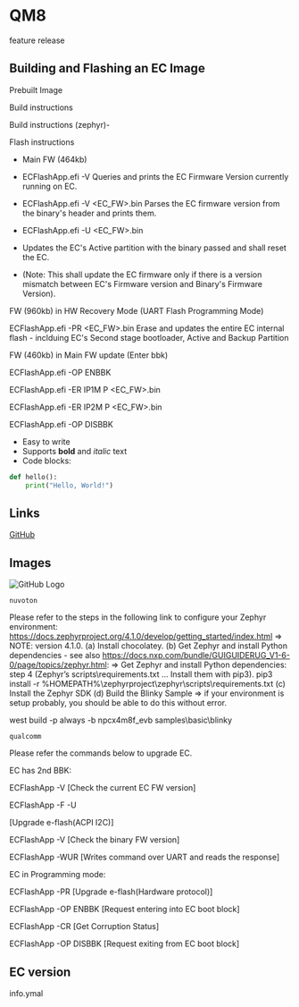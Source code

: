 # QM8
feature release
## Building and Flashing an EC Image
Prebuilt Image

Build instructions

Build instructions (zephyr)-

Flash instructions

- Main FW (464kb)

- ECFlashApp.efi -V Queries and prints the EC Firmware Version currently running on EC.

- ECFlashApp.efi -V <EC_FW>.bin Parses the EC firmware version from the binary's header and prints them.

- ECFlashApp.efi -U <EC_FW>.bin
- Updates the EC's Active partition with the binary passed and shall reset the EC.
- (Note: This shall update the EC firmware only if there is a version mismatch between EC's Firmware version and Binary's Firmware Version).

 

FW (960kb) in HW Recovery Mode (UART Flash Programming Mode)

ECFlashApp.efi -PR <EC_FW>.bin Erase and updates the entire EC internal flash - inclduing EC's Second stage bootloader, Active and Backup Partition

FW (460kb) in Main FW update (Enter bbk)

ECFlashApp.efi -OP ENBBK

ECFlashApp.efi -ER IP1M P <EC_FW>.bin

ECFlashApp.efi -ER IP2M P <EC_FW>.bin

ECFlashApp.efi -OP DISBBK


- Easy to write
- Supports **bold** and *italic* text
- Code blocks:

```python
def hello():
    print("Hello, World!")
```

## Links

[GitHub](https://github.com)

## Images

![GitHub Logo](https://github.githubassets.com/images/modules/logos_page/GitHub-Mark.png)

```
nuvoton
```
Please refer to the steps in the following link to configure your Zephyr environment:
https://docs.zephyrproject.org/4.1.0/develop/getting_started/index.html => NOTE: version 4.1.0.
(a) Install chocolatey.
(b) Get Zephyr and install Python dependencies
       - see also https://docs.nxp.com/bundle/GUIGUIDERUG_V1-6-0/page/topics/zephyr.html:
          => Get Zephyr and install Python dependencies: step 4 (Zephyr’s scripts\requirements.txt … Install them with pip3).
                 pip3 install -r %HOMEPATH%\zephyrproject\zephyr\scripts\requirements.txt
(c) Install the Zephyr SDK
(d) Build the Blinky Sample => if your environment is setup probably, you should be able to do this without error.
 
west build -p always -b npcx4m8f_evb samples\basic\blinky

```
qualcomm
```

Please refer the commands below to upgrade EC.

EC has 2nd BBK:

ECFlashApp -V  [Check the current EC FW version]

ECFlashApp -F -U <Main FW bin>   [Upgrade e-flash(ACPI I2C)]

ECFlashApp -V  <bin> [Check the binary FW version]

ECFlashApp -WUR <cmd> [Writes command over UART and reads the response]

EC in Programming mode:

ECFlashApp -PR <FW bin> [Upgrade e-flash(Hardware protocol)]

ECFlashApp -OP ENBBK [Request entering into EC boot block]

ECFlashApp -CR [Get Corruption Status] 

ECFlashApp -OP DISBBK [Request exiting from EC boot block]  

## EC version
info.ymal
